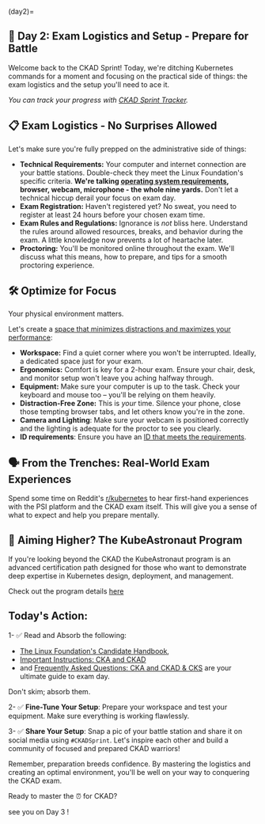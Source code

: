 (day2)=
## 🎯 Day 2: Exam Logistics and Setup - Prepare for Battle

Welcome back to the CKAD Sprint!  Today, we're ditching Kubernetes commands for a moment and focusing on the practical side of things: the exam logistics and the setup you'll need to ace it.

*You can track your progress with [CKAD Sprint Tracker](#tracker).*


## 📋 Exam Logistics - No Surprises Allowed

Let's make sure you're fully prepped on the administrative side of things:

* **Technical Requirements:** Your computer and internet connection are your battle stations.  Double-check they meet the Linux Foundation's specific criteria. **We're talking [operating system requirements](https://helpdesk.psionline.com/hc/en-gb/articles/4409608794260--PSI-Bridge-FAQ-System-Requirements), browser, webcam, microphone - the whole nine yards.** Don't let a technical hiccup derail your focus on exam day.
* **Exam Registration:**  Haven't registered yet? No sweat, you need to register at least 24 hours before your chosen exam time. 
* **Exam Rules and Regulations:** Ignorance is *not* bliss here.  Understand the rules around allowed resources, breaks, and behavior during the exam. A little knowledge now prevents a lot of heartache later.
* **Proctoring:**  You'll be monitored online throughout the exam. We'll discuss what this means, how to prepare, and tips for a smooth proctoring experience.

## 🛠️ Optimize for Focus

Your physical environment matters. 

Let's create a [space that minimizes distractions and maximizes your performance](<https://docs.linuxfoundation.org/tc-docs/certification/skillcreds-faq#what-are-the-testing-environment-requirements-to-take-the-exam:~:text=sync%2C%20dropbox%2C%20BitTorrent)-,What%20are%20the%20Testing%20Environment%20requirements%20to%20take%20the%20exam%3F,-Below%20are%20the>):

* **Workspace:** Find a quiet corner where you won't be interrupted.  Ideally, a dedicated space just for your exam. 
* **Ergonomics:**  Comfort is key for a 2-hour exam. Ensure your chair, desk, and monitor setup won't leave you aching halfway through.
* **Equipment:**  Make sure your computer is up to the task.  Check your keyboard and mouse too – you'll be relying on them heavily.
* **Distraction-Free Zone:** This is *your* time. Silence your phone, close those tempting browser tabs, and let others know you're in the zone.
* **Camera and Lighting**: Make sure your webcam is positioned correctly and the lighting is adequate for the proctor to see you clearly.
* **ID requirements**: Ensure you have an [ID that meets the requirements](https://docs.linuxfoundation.org/tc-docs/certification/tips-cka-and-ckad#:~:text=during%20the%20exam-,ID%20Requirements%20to%20take%20the%20Exam,-Candidates%20need%20to).

## 🗣️ From the Trenches: Real-World Exam Experiences

Spend some time on Reddit's [r/kubernetes](https://www.reddit.com/r/kubernetes/) to hear first-hand experiences with the PSI platform and the CKAD exam itself. This will give you a sense of what to expect and help you prepare mentally.

## 🚀 Aiming Higher? The KubeAstronaut Program

If you're looking beyond the CKAD the KubeAstronaut program is an advanced certification path designed for those who want to demonstrate deep expertise in Kubernetes design, deployment, and management.

Check out the program details [here](https://training.linuxfoundation.org/resources/kubestronaut-program/) 

## Today's Action:

1- ✅ Read and Absorb the following:  
- [The Linux Foundation's Candidate Handbook](https://docs.linuxfoundation.org/tc-docs/certification/lf-handbook2), 
- [Important Instructions: CKA and CKAD](https://docs.linuxfoundation.org/tc-docs/certification/tips-cka-and-ckad?_gl=1*1bfjgd*_gcl_au*MTM2NDQ4Njc3MS4xNzIwMDE5MDAy*_ga*ODY5NzQ2MTAwLjE3MjAwMTkwMDE.*_ga_VWZ4V8CGRF*MTcyMjg5MTU2Ni4zLjEuMTcyMjg5MjAxOS4wLjAuMA..) 
- and [Frequently Asked Questions: CKA and CKAD & CKS](https://docs.linuxfoundation.org/tc-docs/certification/faq-cka-ckad-cks) are your ultimate guide to exam day.

Don't skim; absorb them.

2- ✅ **Fine-Tune Your Setup**: Prepare your workspace and test your equipment. Make sure everything is working flawlessly. 

3- ✅ **Share Your Setup**: Snap a pic of your battle station and share it on social media using `#CKADSprint`. Let's inspire each other and build a community of focused and prepared CKAD warriors!

Remember, preparation breeds confidence. By mastering the logistics and creating an optimal environment, you'll be well on your way to conquering the CKAD exam. 


Ready to master the ⏰ for CKAD? 

see you on Day 3 !
